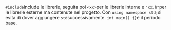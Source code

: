 `#include`include le librerie, seguita poi `<xx>`per le librerie interne e `"xx.h"`per le librerie esterne ma contenute nel progetto.
Con `using namespace std;`si evita di dover aggiungere `std`successivamente.
`int main() {}`è il periodo base.